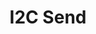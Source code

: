---
tag: m0260
codes:
- M260
title: I2C Send
long: Utility to send data over the I2C bus.
notes: Requires `EXPERIMENTAL_I2CBUS`.
parameters:
- tag: A
  optional: true
  description: The bus address to send to
  values:
  - tag: addr
    type: byte
- tag: B
  optional: true
  description: The byte to add to the buffer
  values:
  - tag: byte
    type: byte
- tag: R
  optional: true
  description: Reset and rewind the I2C buffer
  values:
  - tag: flag
    type: bool
- tag: S
  optional: true
  description: Send flag. Flush the buffer to the bus.
  values:
  - tag: flag
    type: bool
example: 
examples:
- pre: Send "Marlin" to the slave device with address 0x63 (99)
  code: |
    M260 A99  ; Target slave address
    M260 B77  ; M
    M260 B97  ; a
    M260 B114 ; r
    M260 B108 ; l
    M260 B105 ; i
    M260 B110 ; n
    M260 S1   ; Send the current buffer
- pre: Request 6 bytes from slave device with address 0x63 (99)
  code: M261 A99 B5
- code: 'i2c-reply: from:99 bytes:5 data:hello'
---